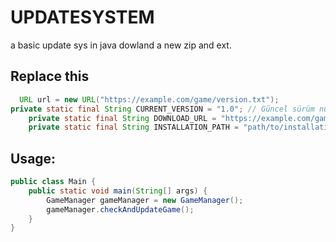 # UPDATESYSTEM
a basic update sys in java dowland a new zip and ext.

## Replace this
```Java
  URL url = new URL("https://example.com/game/version.txt");
private static final String CURRENT_VERSION = "1.0"; // Güncel sürüm numarası
    private static final String DOWNLOAD_URL = "https://example.com/game/latest_version.zip"; // Güncel sürümün indirme bağlantısı
    private static final String INSTALLATION_PATH = "path/to/installation"; // Oyunun yüklü olduğu dizin
```



## Usage:
```java
public class Main {
    public static void main(String[] args) {
        GameManager gameManager = new GameManager();
        gameManager.checkAndUpdateGame();
    }
}
```
